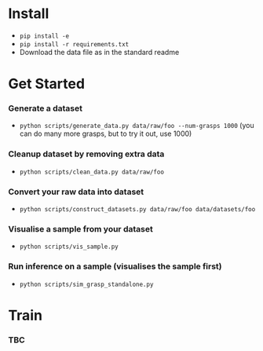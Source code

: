 # Install
- `pip install -e`
- `pip install -r requirements.txt`
- Download the data file as in the standard readme

# Get Started

### Generate a dataset
- `python scripts/generate_data.py data/raw/foo --num-grasps 1000` (you can do many more grasps, but to try it out, use 1000)

### Cleanup dataset by removing extra data
- `python scripts/clean_data.py data/raw/foo`

### Convert your raw data into dataset
- `python scripts/construct_datasets.py data/raw/foo data/datasets/foo`

### Visualise a sample from your dataset
- `python scripts/vis_sample.py`

### Run inference on a sample (visualises the sample first)
- `python scripts/sim_grasp_standalone.py`


# Train

### TBC